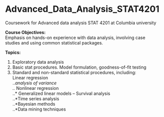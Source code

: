 # Advanced_Data_Analysis_STAT4201
Coursework for Advanced data analysis STAT 4201 at Columbia university 

**Course Objectives:** <br />
Emphasis on hands-on experience with data analysis, involving case studies and using common statistical packages.


**Topics:** <br />
1. Exploratory data analysis<br />
2. Basic stat procedures. Model formulation, goodness-of-fit testing<br />
3. Standard and non-standard statistical procedures, including: <br />
   Linear regression <br />
..*analysis of variance  <br />
..* Nonlinear regression <br />
..* Generalized linear models –  Survival analysis <br />
..*Time series analysis <br />
..*Bayesian methods <br />
..*Data mining techniques <br />

